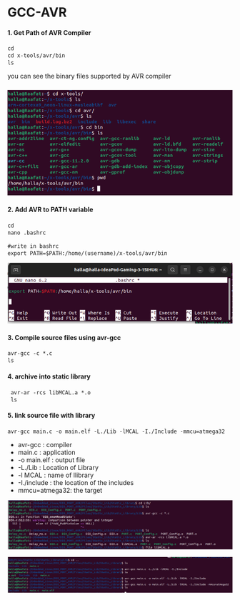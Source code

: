 # GCC-AVR

#### 1. Get Path of AVR Compiler 

```
cd 
cd x-tools/avr/bin 
ls 
```

you can see the binary files supported by AVR compiler 

### 	

![](README.assets/1.png)

#### 2. Add AVR to PATH variable 

```
cd 
nano .bashrc 
```

```
#write in bashrc 
export PATH=$PATH:/home/(username)/x-tools/avr/bin
```

![](README.assets/5.png)

#### 3. Compile source files using avr-gcc

```
avr-gcc -c *.c
ls 
```

####  4. archive into static library 

```
 avr-ar -rcs libMCAL.a *.o
 ls
```

#### 5. link source file with library 

 

```
avr-gcc main.c -o main.elf -L./Lib -lMCAL -I./Include -mmcu=atmega32
```

- avr-gcc : compiler 
- main.c : application 
- -o main.elf : output file 
- -L./Lib : Location of Library
- -l MCAL : name of llibrary 
- -I./include : the location of the includes
- mmcu=atmega32: the target 

![](README.assets/9.png)

![](README.assets/10.png)

